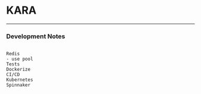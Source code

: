 # KARA



---

### Development Notes

```

Redis
- use pool
Tests
Dockerize
CI/CD
Kubernetes
Spinnaker

```
